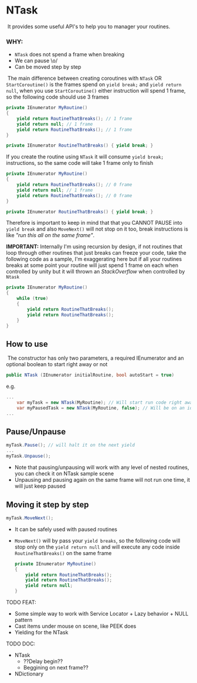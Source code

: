 ﻿# NTask

​	It provides some useful API's to help you to manager your routines. 

### WHY:

* `NTask` does not spend a frame when breaking
* We can pause \o/
* Can be moved step by step

​	The main difference between creating coroutines with `NTask` OR `StartCoroutine()` is the frames spend on `yield break;` and `yield return null`, when you use `StartCoroutine()` either instruction will spend 1 frame, so the following code should use 3 frames

```c#
private IEnumerator MyRoutine()
{
    yield return RoutineThatBreaks(); // 1 frame
    yield return null; // 1 frame
    yield return RoutineThatBreaks(); // 1 frame
}

private IEnumerator RoutineThatBreaks() { yield break; }
```

If you create the routine using `NTask` it will consume `yield break;` instructions, so the same code will take 1 frame only to finish

```c#
private IEnumerator MyRoutine()
{
    yield return RoutineThatBreaks(); // 0 frame
    yield return null; // 1 frame
    yield return RoutineThatBreaks(); // 0 frame
}

private IEnumerator RoutineThatBreaks() { yield break; }
```

Therefore is important to keep in mind that that you CANNOT PAUSE into `yield break` and also `MoveNext()` will not stop on it too, break instructions is like *"run this all on the same frame"*. 

**IMPORTANT:** Internally I'm using recursion by design, if not routines that loop through other routines that just breaks can freeze your code, take the following code as a sample, I'm exaggerating here but if all your routines breaks at some point your routine will just spend 1 frame on each when controlled by unity but it will thrown an *StackOverflow* when controlled by `Ntask`

```c#
private IEnumerator MyRoutine()
{
    while (true)
    {
        yield return RoutineThatBreaks();
        yield return RoutineThatBreaks();
    }
}
```

## How to use

​	The constructor has only two parameters, a required IEnumerator and an optional boolean to start right away or not

```c#
public NTask (IEnumerator initialRoutine, bool autoStart = true)
```

e.g.

```c#
...
    var myTask = new NTask(MyRoutine); // Will start run code right away
    var myPausedTask = new NTask(MyRoutine, false); // Will be on an idle state, an task.Start() need to be called
...
```

## Pause/Unpause

```c#
myTask.Pause(); // will halt it on the next yield
...
myTask.Unpause();
```

* Note that pausing/unpausing will work with any level of nested routines, you can check it on NTask sample scene
* Unpausing and pausing again on the same frame will not run one time, it will just keep paused

## Moving it step by step

```c#
myTask.MoveNext();
```

* It can be safely used with paused routines

* `MoveNext()` will by pass your `yield breaks`, so the following code will stop only on the `yield return null` and will execute any code inside `RoutineThatBreaks()` on the same frame

  ```c#
  private IEnumerator MyRoutine()
  {
      yield return RoutineThatBreaks();
      yield return RoutineThatBreaks();
      yield return null;
  }
  ```


TODO FEAT:

- Some simple way to work with Service Locator + Lazy behavior + NULL pattern
- Cast items under mouse on scene, like PEEK does
- Yielding for the NTask

TODO DOC:

- NTask
    - ??Delay begin??
    - Beggining on next frame??
- NDictionary